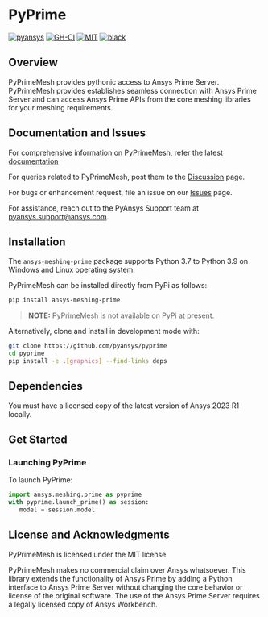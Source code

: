 # PyPrime

[![pyansys](https://img.shields.io/badge/Py-Ansys-ffc107.svg?logo=data:image/png;base64,iVBORw0KGgoAAAANSUhEUgAAABAAAAAQCAIAAACQkWg2AAABDklEQVQ4jWNgoDfg5mD8vE7q/3bpVyskbW0sMRUwofHD7Dh5OBkZGBgW7/3W2tZpa2tLQEOyOzeEsfumlK2tbVpaGj4N6jIs1lpsDAwMJ278sveMY2BgCA0NFRISwqkhyQ1q/Nyd3zg4OBgYGNjZ2ePi4rB5loGBhZnhxTLJ/9ulv26Q4uVk1NXV/f///////69du4Zdg78lx//t0v+3S88rFISInD59GqIH2esIJ8G9O2/XVwhjzpw5EAam1xkkBJn/bJX+v1365hxxuCAfH9+3b9/+////48cPuNehNsS7cDEzMTAwMMzb+Q2u4dOnT2vWrMHu9ZtzxP9vl/69RVpCkBlZ3N7enoDXBwEAAA+YYitOilMVAAAAAElFTkSuQmCC)](https://docs.pyansys.com/)
[![GH-CI](https://github.com/pyansys/pyprime/actions/workflows/ci_cd.yml/badge.svg)](https://github.com/pyansys/pyprime/actions/workflows/ci_cd.yml)
[![MIT](https://img.shields.io/badge/License-MIT-yellow.svg)](https://opensource.org/licenses/MIT)
[![black](https://img.shields.io/badge/code%20style-black-000000.svg?style=flat)](https://github.com/psf/black)

## Overview

PyPrimeMesh provides pythonic access to Ansys Prime Server. PyPrimeMesh provides establishes seamless connection
with Ansys Prime Server and can access Ansys Prime APIs from the core  meshing libraries for your meshing
requirements.

## Documentation and Issues

For comprehensive information on PyPrimeMesh, refer the latest [documentation](
https://dev.prime.docs.pyansys.com)

For queries related to PyPrimeMesh, post them to the [Discussion](
https://github.com/pyansys/pyprime/discussions) page. 

For bugs or enhancement request, file an issue on our [Issues](
https://github.com/pyansys/pyprime/issues) page. 

For assistance, reach out to the PyAnsys
Support team at [pyansys.support@ansys.com](mailto:pyansys.support@ansys.com).

## Installation

The `ansys-meshing-prime` package supports Python 3.7 to Python 3.9 on Windows and Linux
operating system.

PyPrimeMesh can be installed directly from PyPi as follows:

```bash
pip install ansys-meshing-prime
```

> **NOTE:** PyPrimeMesh is not available on PyPi at present.

Alternatively, clone and install in development mode with:

```bash
git clone https://github.com/pyansys/pyprime
cd pyprime
pip install -e .[graphics] --find-links deps
```

## Dependencies

You must have a licensed copy of the latest version of Ansys 2023 R1 locally.

## Get Started

### Launching PyPrime

To launch PyPrime:

```python
import ansys.meshing.prime as pyprime
with pyprime.launch_prime() as session:
   model = session.model
```

## License and Acknowledgments

PyPrimeMesh is licensed under the MIT license.

PyPrimeMesh makes no commercial claim over Ansys whatsoever. This library extends the functionality of
Ansys Prime by adding a Python interface to Ansys Prime Server without changing the core behavior or license
of the original software. The use of the Ansys Prime Server requires a legally licensed copy of Ansys
Workbench.
